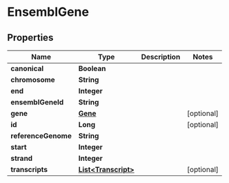 # EnsemblGene

## Properties
Name | Type | Description | Notes
------------ | ------------- | ------------- | -------------
**canonical** | **Boolean** |  | 
**chromosome** | **String** |  | 
**end** | **Integer** |  | 
**ensemblGeneId** | **String** |  | 
**gene** | [**Gene**](Gene.md) |  |  [optional]
**id** | **Long** |  |  [optional]
**referenceGenome** | **String** |  | 
**start** | **Integer** |  | 
**strand** | **Integer** |  | 
**transcripts** | [**List&lt;Transcript&gt;**](Transcript.md) |  |  [optional]
